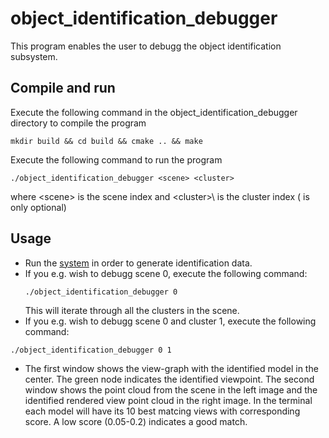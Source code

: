 # object_identification_debugger
This program enables the user to debugg the object identification subsystem.

## Compile and run
Execute the following command in the object_identification_debugger directory to compile the program
```
mkdir build && cd build && cmake .. && make
```
Execute the following command to run the program
```
./object_identification_debugger <scene> <cluster>
```
where \<scene\> is the scene index and \<cluster>\ is the cluster index (<cluster> is only optional)

## Usage
*  Run the [system](https://github.com/Laxen/object_identification_localization/tree/master/system) in order to generate identification data. 
*  If you e.g. wish to debugg scene 0, execute the following command:
    ```
    ./object_identification_debugger 0
    ```
   This will iterate through all the clusters in the scene.  
*  If you e.g. wish to debugg scene 0 and cluster 1, execute the following command:
```
./object_identification_debugger 0 1
```
* The first window shows the view-graph with the identified model in the center. The green node indicates the identified viewpoint. The second window shows the point cloud from the scene in the left image and the identified rendered view point cloud in the right image. In the terminal each model will have its 10 best matcing views with corresponding score. A low score (0.05-0.2) indicates a good match. 

